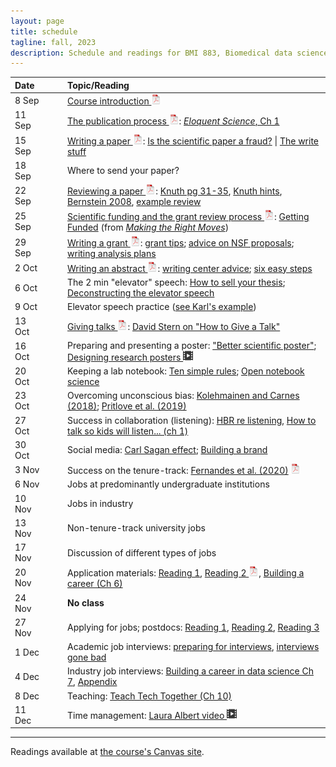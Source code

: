 ```yaml
---
layout: page
title: schedule
tagline: fall, 2023
description: Schedule and readings for BMI 883, Biomedical data science professional skills
---
```


| Date    | &nbsp;&nbsp;&nbsp;&nbsp;   | Topic/Reading  |
| :------ | -- | :----- |
| 8 Sep   |    | [Course introduction ![pdf logo](icons/pdf-icon.png)](slides/00_intro_slides.pdf) |
| 11 Sep  |    | [The publication process ![slides pdf](icons/pdf-icon.png)](slides/01_publications.pdf): [_Eloquent Science_, Ch 1](https://ebookcentral.proquest.com/lib/wisc/reader.action?docID=1115549) |
| 15 Sep  |    | [Writing a paper ![slides pdf](icons/pdf-icon.png)](slides/02_writing.pdf): [Is the scientific paper a fraud?](http://www.weizmann.ac.il/mcb/UriAlon/sites/mcb.UriAlon/files/uploads/medawar.pdf) \| [The write stuff](https://media.nature.com/original/magazine-assets/d41586-018-02404-4/d41586-018-02404-4.pdf) |
| 18 Sep  |    | Where to send your paper?
| 22 Sep  |    | [Reviewing a paper ![slides pdf](icons/pdf-icon.png)](slides/03_reviewing.pdf): [Knuth pg 31-35](https://jmlr.csail.mit.edu/reviewing-papers/knuth_mathematical_writing.pdf), [Knuth hints](http://www.ifs.tuwien.ac.at/~silvia/research-tips/Knuth.pdf), [Bernstein 2008](https://www.markbernstein.org/elements/Reviewing.pdf), [example review](https://haldanessieve.org/2014/05/02/the-landscape-of-human-str-variation/#comment-41279) |
| 25 Sep   |    | [Scientific funding and the grant review process ![slides pdf](icons/pdf-icon.png)](slides/04_grants.pdf): [Getting Funded](https://www.hhmi.org/sites/default/files/Educational%20Materials/Lab%20Management/Making%20the%20Right%20Moves/moves2_ch9.pdf#page=3) (from [_Making the Right Moves_](https://www.hhmi.org/science-education/programs/making-right-moves))|
| 29 Sep   |    | [Writing a grant ![slides pdf](icons/pdf-icon.png)](slides/05_grantwriting.pdf): [grant tips](http://pages.cs.wisc.edu/~markhill/grant-tips.html); [advice on NSF proposals](https://www.cs.cmu.edu/~sfinger/advice/advice.html); [writing analysis plans](https://magazine.amstat.org/blog/2013/04/01/writingtipsfunding2013/) |
| 2 Oct  |    | [Writing an abstract ![slides pdf](icons/pdf-icon.png)](slides/06_abstracts.pdf): [writing center advice](https://writing.wisc.edu/handbook/assignments/writing-an-abstract-for-your-research-paper/); [six easy steps](http://www.easterbrook.ca/steve/2010/01/how-to-write-a-scientific-abstract-in-six-easy-steps/) |
| 6 Oct  |    | The 2 min "elevator" speech: [How to sell your thesis](https://thesiswhisperer.com/2010/07/01/how-to-sell-your-thesis-in-3-minutes-or-less/); [Deconstructing the elevator speech](https://uclalibrary.github.io/research-tips/deconstructing-the-elevator-speech/) |
| 9 Oct  |    | Elevator speech practice ([see Karl's example](elevator_speech_example.html))
| 13 Oct  |    | [Giving talks ![slides pdf](icons/pdf-icon.png)](slides/07_talks.pdf): [David Stern on "How to Give a Talk"](http://www.howtogiveatalk.com) |
| 16 Oct  |    | Preparing and presenting a poster: ["Better scientific poster"](https://www.insidehighered.com/news/2019/06/24/theres-movement-better-scientific-posters-are-they-really-better); [Designing research posters ![video icon](icons/video-icon.png)](https://www.youtube.com/watch?v=XDJeSj7u488) |
| 20 Oct  |    | Keeping a lab notebook: [Ten simple rules](https://doi.org/10.1371/journal.pcbi.1004385); [Open notebook science](https://crastina.se/open-notebook-science-the-carl-boettiger-interview-2/)  |
| 23 Oct   |    | Overcoming unconscious bias: [Kolehmainen and Carnes (2018)](https://doi.org/10.1161/CIRCULATIONAHA.117.031295); [Pritlove et al. (2019)](https://doi.org/10.1016/S0140-6736(18)32267-0) |
| 27 Oct   |    | Success in collaboration (listening): [HBR re listening](https://hbr.org/2021/12/how-to-become-a-better-listener), [How to talk so kids will listen... (ch 1)](https://bit.ly/3HhnFHY) |
| 30 Oct  |    | Social media: [Carl Sagan effect](https://doi.org/10.1523/JNEUROSCI.0086-16.2016); [Building a brand](https://www.stephaniehicks.com/blog/building-a-brand-as-a-scientist/) |
| 3 Nov  |    | Success on the tenure-track: [Fernandes et al. (2020)](https://doi.org/10.7554/eLife.54097) [![pdf icon](icons/pdf-icon.png)](https://bit.ly/3d3uA9b) |
| 6 Nov  |    | Jobs at predominantly undergraduate institutions |
| 10 Nov   |    | Jobs in industry |
| 13 Nov  |    | Non-tenure-track university jobs |
| 17 Nov  |    | Discussion of different types of jobs |
| 20 Nov  |    | Application materials: [Reading 1](https://mitcommlab.mit.edu/broad/commkit/cover-letter-for-a-faculty-position/), [Reading 2 ![pdf icon](icons/pdf-icon.png)](https://hwpi.harvard.edu/files/ocs/files/gsas-cvs-and-cover-letters.pdf), [Building a career (Ch 6)](https://livebook.manning.com/book/build-your-career-in-data-science/chapter-6/1)
| 24 Nov  |    | **No class** |
| 27 Nov  |    | Applying for jobs; postdocs: [Reading 1](https://www.insidehighered.com/advice/2016/08/23/should-you-pursue-postdoc-or-not-essay), [Reading 2](https://www.nature.com/articles/d41586-020-03235-y), [Reading 3](http://simplystats.github.io/2011/12/28/grad-students-in-bio-statistics-do-a-postdoc/) |
| 1 Dec  |    | Academic job interviews: [preparing for interviews](https://www.sciencemag.org/careers/2018/12/how-put-your-best-foot-forward-faculty-job-interviews), [interviews gone bad](https://www.insidehighered.com/blogs/globalhighered/faculty-job-interviews-gone-bad) |
| 4 Dec   |    | Industry job interviews: [Building a career in data science Ch 7](https://livebook.manning.com/book/build-your-career-in-data-science/chapter-7/1), [Appendix](https://livebook.manning.com/book/build-a-career-in-data-science/appendix/) |
| 8 Dec   |    | Teaching: [Teach Tech Together (Ch 10)](https://teachtogether.tech/en/index.html#s:motivation) |
| 11 Dec  |    | Time management: [Laura Albert video ![video icon](icons/video-icon.png)](https://www.youtube.com/watch?v=Jmdz0p_gTww) |


---

Readings available at [the course's Canvas site](https://canvas.wisc.edu/courses/323613).
